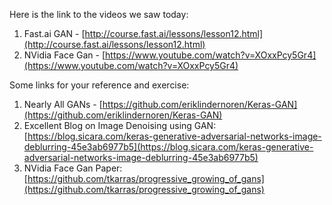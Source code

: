 Here is the link to the videos we saw today:
1. Fast.ai GAN - [http://course.fast.ai/lessons/lesson12.html](http://course.fast.ai/lessons/lesson12.html)
2. NVidia Face Gan - [https://www.youtube.com/watch?v=XOxxPcy5Gr4](https://www.youtube.com/watch?v=XOxxPcy5Gr4)

Some links for your reference and exercise: 
1. Nearly All GANs - [https://github.com/eriklindernoren/Keras-GAN](https://github.com/eriklindernoren/Keras-GAN)
2. Excellent Blog on Image Denoising using GAN: [https://blog.sicara.com/keras-generative-adversarial-networks-image-deblurring-45e3ab6977b5](https://blog.sicara.com/keras-generative-adversarial-networks-image-deblurring-45e3ab6977b5)
3. NVidia Face Gan Paper: [https://github.com/tkarras/progressive_growing_of_gans](https://github.com/tkarras/progressive_growing_of_gans)

